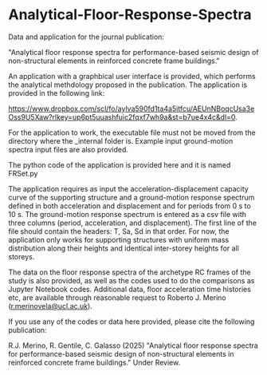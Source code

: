 # Analytical-Floor-Response-Spectra
Data and application for the journal publication: 

"Analytical floor response spectra for performance-based seismic design of non-structural elements in reinforced concrete frame buildings."  

An application with a graphbical user interface is provided, which performs the analytical methdology proposed in the publication. The application is provided in the following link: 

https://www.dropbox.com/scl/fo/aylva590fd1ta4a5itfcu/AEUnNBoqcUsa3eOss9U5Xaw?rlkey=up6pt5uuashfuic2fqxf7wh9a&st=b7ue4x4c&dl=0.

For the application to work, the executable file must not be moved from the directory where the _internal folder is. Example input ground-motion spectra input files are also provided.  

The python code of the application is provided here and it is named FRSet.py

The application requires as input the acceleration-displacement capacity curve of the supporting structure and a ground-motion response spectrum defined in both acceleration and displacement and for periods from 0 s to 10 s. The ground-motion response spectrum is entered as a csv file with three columns (period, acceleration, and displacement). The first line of the file should contain the headers: T, Sa, Sd in that order. For now, the application only works for supporting structures with uniform mass distribution along their heights and identical inter-storey heights for all storeys. 

The data on the floor response spectra of the archetype RC frames of the study is also provided, as well as the codes used to do the comparisons as Jupyter Notebook codes. Additional data, floor acceleration time histories etc, are available through reasonable request to Roberto J. Merino (r.merinovela@ucl.ac.uk).

If you use any of the codes or data here provided, please cite the following publication:

R.J. Merino, R. Gentile, C. Galasso (2025) "Analytical floor response spectra for performance-based seismic design of non-structural elements in reinforced concrete frame buildings." Under Review. 



